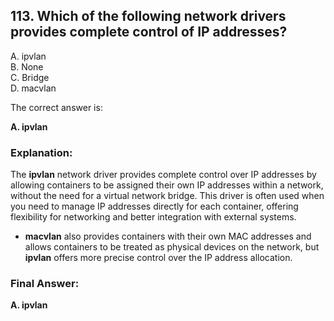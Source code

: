 ## 113. Which of the following network drivers provides complete control of IP addresses?
A. ipvlan  
B. None  
C. Bridge  
D. macvlan


The correct answer is:

**A. ipvlan**

### **Explanation:**

The **ipvlan** network driver provides complete control over IP addresses by allowing containers to be assigned their own IP addresses within a network, without the need for a virtual network bridge. This driver is often used when you need to manage IP addresses directly for each container, offering flexibility for networking and better integration with external systems.

- **macvlan** also provides containers with their own MAC addresses and allows containers to be treated as physical devices on the network, but **ipvlan** offers more precise control over the IP address allocation.

### **Final Answer:**
**A. ipvlan**

